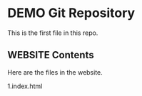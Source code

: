 # DEMO Git Repository

This is the first file in this repo.

## WEBSITE Contents

Here are the files in the website.

1.index.html